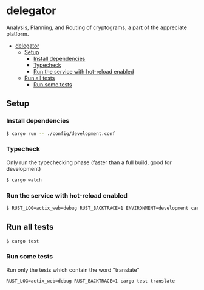 delegator
===

Analysis, Planning, and Routing of cryptograms, a part of the appreciate platform.

- [delegator](#delegator)
  - [Setup](#setup)
    - [Install dependencies](#install-dependencies)
    - [Typecheck](#typecheck)
    - [Run the service with hot-reload enabled](#run-the-service-with-hot-reload-enabled)
  - [Run all tests](#run-tests)
    - [Run some tests](#run-some-tests)

## Setup

### Install dependencies

```bash
$ cargo run -- ./config/development.conf
```

### Typecheck

Only run the typechecking phase (faster than a full build, good for development)

```bash
$ cargo watch
```

### Run the service with hot-reload enabled
```bash
$ RUST_LOG=actix_web=debug RUST_BACKTRACE=1 ENVIRONMENT=development cargo watch -x 'run ./config/development.conf'
```

## Run all tests

```bash
$ cargo test
```

### Run some tests

Run only the tests which contain the word "translate"
```
RUST_LOG=actix_web=debug RUST_BACKTRACE=1 cargo test translate
```
